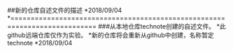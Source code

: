 
##新的仓库自述文件的描述
*2018/09/04
*===========================================================================
###从本地仓库technote创建的自述文件。
*此github远端仓库仅作为实验。
*新的仓库将会重新从github中创建，名称暂定technote
*2018/09/04
